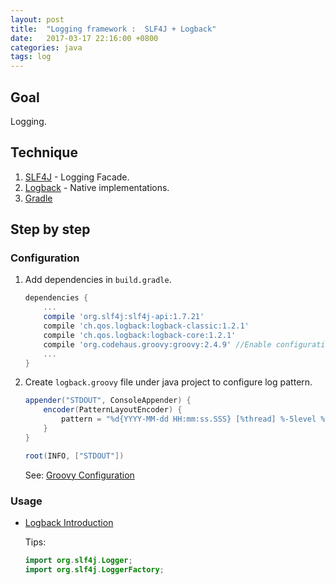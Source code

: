 ```yaml
---
layout: post
title:  "Logging framework :  SLF4J + Logback"
date:   2017-03-17 22:16:00 +0800
categories: java
tags: log
---
```

## Goal

Logging.

## Technique

1. [SLF4J][slf4j] - Logging Facade.
2. [Logback][logback] - Native implementations.
3. [Gradle][gradle]

[slf4j]: https://www.slf4j.org/
[logback]: https://logback.qos.ch/
[gradle]: https://gradle.org/

## Step by step

### Configuration

1. Add dependencies in `build.gradle`.

    ```gradle
    dependencies {
        ...
        compile 'org.slf4j:slf4j-api:1.7.21'
        compile 'ch.qos.logback:logback-classic:1.2.1'
        compile 'ch.qos.logback:logback-core:1.2.1'
        compile 'org.codehaus.groovy:groovy:2.4.9' //Enable configuration using groovy.
        ...
    }
    ```

2. Create ``logback.groovy`` file under java project to configure log pattern.

    ```groovy
    appender("STDOUT", ConsoleAppender) {
        encoder(PatternLayoutEncoder) {
            pattern = "%d{YYYY-MM-dd HH:mm:ss.SSS} [%thread] %-5level %logger{15} - %msg %n"
        }
    }

    root(INFO, ["STDOUT"])
    ```

    See: [Groovy Configuration][groovy-configuration]

[groovy-configuration]: https://logback.qos.ch/manual/groovy.html

### Usage

- [Logback Introduction][logback-intro]

    Tips:

    ```java
    import org.slf4j.Logger;
    import org.slf4j.LoggerFactory;
    ```

[logback-intro]: https://logback.qos.ch/manual/introduction.html